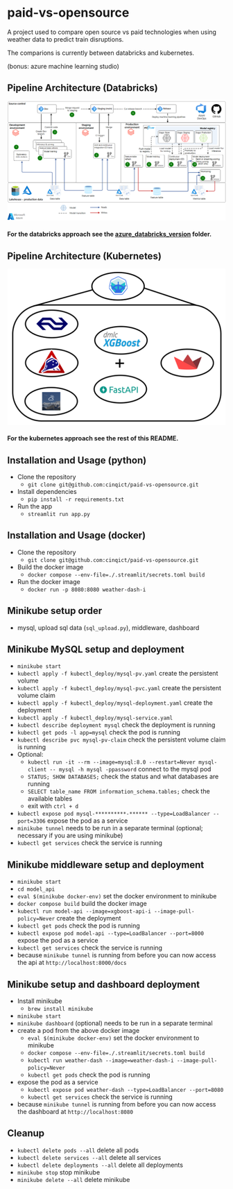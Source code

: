 # paid-vs-opensource
A project used to compare open source vs paid technologies when using weather data to predict train disruptions.

The comparions is currently between databricks and kubernetes.

(bonus: azure machine learning studio)

## Pipeline Architecture (Databricks)
![Pipeline Architecture Databricks](./docs/orchestrate-mlops-azure-databricks-01.png)
#### For the databricks approach see the [azure_databricks_version](./azure_databricks_version) folder.

## Pipeline Architecture (Kubernetes)
![Pipeline Architecture Kubernetes](./docs/kube-microservice-data-dash-pipeline.png)
#### For the kubernetes approach see the rest of this README.

## Installation and Usage (python)
- Clone the repository
    - `git clone git@github.com:cinqict/paid-vs-opensource.git`
- Install dependencies
    - `pip install -r requirements.txt`
- Run the app
    - `streamlit run app.py`

## Installation and Usage (docker)
- Clone the repository
    - `git clone git@github.com:cinqict/paid-vs-opensource.git`
- Build the docker image
    - `docker compose --env-file=./.streamlit/secrets.toml build`
- Run the docker image
    - `docker run -p 8080:8080 weather-dash-i`

## Minikube setup order
- mysql, upload sql data (`sql_upload.py`), middleware, dashboard

## Minikube MySQL setup and deployment
- `minikube start`
- `kubectl apply -f kubectl_deploy/mysql-pv.yaml` create the persistent volume
- `kubectl apply -f kubectl_deploy/mysql-pvc.yaml` create the persistent volume claim
- `kubectl apply -f kubectl_deploy/mysql-deployment.yaml` create the deployment
- `kubectl apply -f kubectl_deploy/mysql-service.yaml`
- `kubectl describe deployment mysql` check the deployment is running
- `kubectl get pods -l app=mysql` check the pod is running
- `kubectl describe pvc mysql-pv-claim` check the persistent volume claim is running
- Optional:
    - `kubectl run -it --rm --image=mysql:8.0 --restart=Never mysql-client -- mysql -h mysql -ppassword` connect to the mysql pod
    - `STATUS; SHOW DATABASES;` check the status and what databases are running
    - `SELECT table_name FROM information_schema.tables;` check the available tables
    - exit with `ctrl + d`
- `kubectl expose pod mysql-**********-****** --type=LoadBalancer --port=3306` expose the pod as a service
- `minikube tunnel` needs to be run in a separate terminal (optional; necessary if you are using minikube)
- `kubectl get services` check the service is running

## Minikube middleware setup and deployment
- `minikube start`
- `cd model_api`
- `eval $(minikube docker-env)` set the docker environment to minikube
- `docker compose build` build the docker image
- `kubectl run model-api --image=xgboost-api-i --image-pull-policy=Never` create the deployment
- `kubectl get pods` check the pod is running
- `kubectl expose pod model-api --type=LoadBalancer --port=8000` expose the pod as a service
- `kubectl get services` check the service is running
- because `minikube tunnel` is running from before you can now access the api at `http://localhost:8000/docs`

## Minikube setup and dashboard deployment
- Install minikube
    - `brew install minikube`
- `minikube start`
- `minikube dashboard` (optional) needs to be run in a separate terminal
- create a pod from the above docker image
  - `eval $(minikube docker-env)` set the docker environment to minikube
  - `docker compose --env-file=./.streamlit/secrets.toml build`
  - `kubectl run weather-dash --image=weather-dash-i --image-pull-policy=Never`
  - `kubectl get pods` check the pod is running
- expose the pod as a service
  - `kubectl expose pod weather-dash --type=LoadBalancer --port=8080`
  - `kubectl get services` check the service is running
- because `minikube tunnel` is running from before you can now access the dashboard at `http://localhost:8080`

## Cleanup
- `kubectl delete pods --all` delete all pods
- `kubectl delete services --all` delete all services
- `kubectl delete deployments --all` delete all deployments
- `minikube stop` stop minikube
- `minikube delete --all` delete minikube